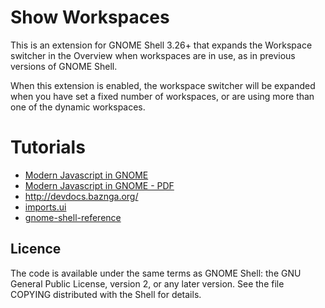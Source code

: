 # Show Workspaces

This is an extension for GNOME Shell 3.26+ that expands the Workspace switcher
in the Overview when workspaces are in use, as in previous versions of GNOME
Shell.

When this extension is enabled, the workspace switcher will be expanded when
you have set a fixed number of workspaces, or are using more than one of the
dynamic workspaces.

# Tutorials
- [Modern Javascript in GNOME](https://speakerdeck.com/ptomato/modern-javascript-in-gnome)
- [Modern Javascript in GNOME - PDF](https://2017.guadec.org/wp-content/uploads/2017/06/Philip-Chimento-GUADEC-2017-Modern-Javascript-in-GNOME.pdf)
- http://devdocs.baznga.org/
- [imports.ui](https://github.com/GNOME/gnome-shell/blob/3.28.3/js/ui/overviewControls.js)
- [gnome-shell-reference](https://github.com/julio641742/gnome-shell-extension-reference)

## Licence

The code is available under the same terms as GNOME Shell: the GNU General
Public License, version 2, or any later version.  See the file COPYING
distributed with the Shell for details.
